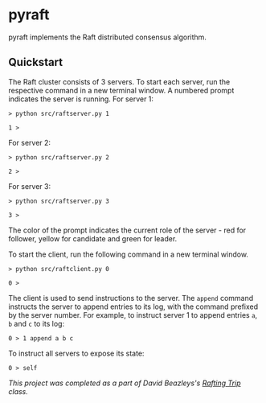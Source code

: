 # pyraft

pyraft implements the Raft distributed consensus algorithm.

## Quickstart

The Raft cluster consists of 3 servers. To start each server, run the respective command in a new terminal window. A numbered prompt indicates the server is running. For server 1:

```shell
> python src/raftserver.py 1

1 >
```

For server 2:

```shell
> python src/raftserver.py 2

2 >
```

For server 3:

```shell
> python src/raftserver.py 3

3 >
```

The color of the prompt indicates the current role of the server - red for follower, yellow for candidate and green for leader.

To start the client, run the following command in a new terminal window.

```shell
> python src/raftclient.py 0

0 >
```

The client is used to send instructions to the server. The `append` command instructs the server to append entries to its log, with the command prefixed by the server number. For example, to instruct server 1 to append entries `a`, `b` and `c` to its log:

```shell
0 > 1 append a b c
```

To instruct all servers to expose its state:

```shell
0 > self
```

*This project was completed as a part of David Beazleys's [Rafting Trip](https://www.dabeaz.com/raft.html) class.*

